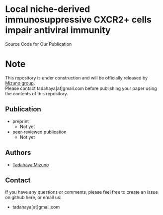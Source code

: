 # Local niche-derived immunosuppressive CXCR2+ cells impair antiviral immunity
Source Code for Our Publication

# Note
This repository is under construction and will be officially released by [Mizuno group](https://github.com/mizuno-group).  
Please contact tadahaya[at]gmail.com before publishing your paper using the contents of this repository.  

## Publication
- preprint  
    - Not yet  
- peer-reviewed publication  
    - Not yet

## Authors
- [Tadahaya Mizuno](https://github.com/tadahayamiz)  

## Contact
If you have any questions or comments, please feel free to create an issue on github here, or email us:  
- tadahaya[at]gmail.com  